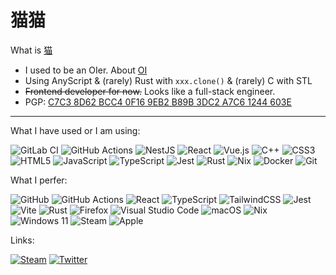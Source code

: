 # 猫猫

What is [猫](https://en.wikipedia.org/wiki/Cat)

- I used to be an OIer. About [OI](https://en.wikipedia.org/wiki/International_Olympiad_in_Informatics)
- Using AnyScript & (rarely) Rust with `xxx.clone()` & (rarely) C with STL
- ~~Frontend developer for now.~~ Looks like a full-stack engineer.
- PGP: [C7C3 8D62 BCC4 0F16 9EB2 B89B 3DC2 A7C6 1244 603E](https://keyserver.ubuntu.com/pks/lookup?search=C7C38D62BCC40F169EB2B89B3DC2A7C61244603E&fingerprint=on&op=index)

---

<!--
<span>
  <picture>
    <source
      srcset="https://github-readme-stats.vercel.app/api?username=NotEvenANeko&show_icons=true&theme=dark"
      media="(prefers-color-scheme: dark)"
    />
    <source
      srcset="https://github-readme-stats.vercel.app/api?username=NotEvenANeko&show_icons=true"
      media="(prefers-color-scheme: light), (prefers-color-scheme: no-preference)"
    />
    <img
      src="https://github-readme-stats.vercel.app/api?username=NotEvenANeko&show_icons=true"
      height="180"
      width="450"
      align="center"
      alt="NotEvenANeko's GitHub statistics"
    />
  </picture>

  <picture>
    <source
      srcset="https://github-readme-stats.vercel.app/api/top-langs/?username=NotEvenANeko&layout=compact&theme=dark"
      media="(prefers-color-scheme: dark)"
    />
    <source
      srcset="https://github-readme-stats.vercel.app/api/top-langs/?username=NotEvenANeko&layout=compact"
      media="(prefers-color-scheme: light), (prefers-color-scheme: no-preference)"
    />
    <img
      src="https://github-readme-stats.vercel.app/api/top-langs/?username=NotEvenANeko&layout=compact"
      height="180"
      align="center"
      alt="NotEvenANeko's most used languages (not accurate)"
    />
  </picture>
</span>

---

-->

What I have used or I am using:

![GitLab CI](https://img.shields.io/badge/gitlab%20ci-%23181717.svg?style=for-the-badge&logo=gitlab&logoColor=white)
![GitHub Actions](https://img.shields.io/badge/github%20actions-%232671E5.svg?style=for-the-badge&logo=githubactions&logoColor=white)
![NestJS](https://img.shields.io/badge/nestjs-%23E0234E.svg?style=for-the-badge&logo=nestjs&logoColor=white)
![React](https://img.shields.io/badge/react-%2320232a.svg?style=for-the-badge&logo=react&logoColor=%2361DAFB)
![Vue.js](https://img.shields.io/badge/vuejs-%2335495e.svg?style=for-the-badge&logo=vuedotjs&logoColor=%234FC08D)
![C++](https://img.shields.io/badge/c++-%2300599C.svg?style=for-the-badge&logo=c%2B%2B&logoColor=white)
![CSS3](https://img.shields.io/badge/css3-%231572B6.svg?style=for-the-badge&logo=css3&logoColor=white)
![HTML5](https://img.shields.io/badge/html5-%23E34F26.svg?style=for-the-badge&logo=html5&logoColor=white)
![JavaScript](https://img.shields.io/badge/javascript-%23323330.svg?style=for-the-badge&logo=javascript&logoColor=%23F7DF1E)
![TypeScript](https://img.shields.io/badge/typescript-%23007ACC.svg?style=for-the-badge&logo=typescript&logoColor=white)
![Jest](https://img.shields.io/badge/-jest-%23C21325?style=for-the-badge&logo=jest&logoColor=white)
![Rust](https://img.shields.io/badge/rust-%23000000.svg?style=for-the-badge&logo=rust&logoColor=white)
![Nix](https://img.shields.io/badge/NIX-5277C3.svg?style=for-the-badge&logo=NixOS&logoColor=white)
![Docker](https://img.shields.io/badge/docker-%230db7ed.svg?style=for-the-badge&logo=docker&logoColor=white)
![Git](https://img.shields.io/badge/git-%23F05033.svg?style=for-the-badge&logo=git&logoColor=white)

What I perfer:

![GitHub](https://img.shields.io/badge/github-%23121011.svg?style=for-the-badge&logo=github&logoColor=white)
![GitHub Actions](https://img.shields.io/badge/github%20actions-%232671E5.svg?style=for-the-badge&logo=githubactions&logoColor=white)
![React](https://img.shields.io/badge/react-%2320232a.svg?style=for-the-badge&logo=react&logoColor=%2361DAFB)
![TypeScript](https://img.shields.io/badge/typescript-%23007ACC.svg?style=for-the-badge&logo=typescript&logoColor=white)
![TailwindCSS](https://img.shields.io/badge/tailwindcss-%2338B2AC.svg?style=for-the-badge&logo=tailwind-css&logoColor=white)
![Jest](https://img.shields.io/badge/-jest-%23C21325?style=for-the-badge&logo=jest&logoColor=white)
![Vite](https://img.shields.io/badge/vite-%23646CFF.svg?style=for-the-badge&logo=vite&logoColor=white)
![Rust](https://img.shields.io/badge/rust-%23000000.svg?style=for-the-badge&logo=rust&logoColor=white)
![Firefox](https://img.shields.io/badge/Firefox-FF7139?style=for-the-badge&logo=Firefox-Browser&logoColor=white)
![Visual Studio Code](https://img.shields.io/badge/Visual%20Studio%20Code-0078d7.svg?style=for-the-badge&logo=visual-studio-code&logoColor=white)
![macOS](https://img.shields.io/badge/mac%20os-000000?style=for-the-badge&logo=macos&logoColor=F0F0F0)
![Nix](https://img.shields.io/badge/NIX%28package%20manager%29-5277C3.svg?style=for-the-badge&logo=NixOS&logoColor=white)
![Windows 11](https://img.shields.io/badge/Windows%2011%28gaming%29-%230079d5.svg?style=for-the-badge&logo=Windows%2011&logoColor=white)
![Steam](https://img.shields.io/badge/steam-%23000000.svg?style=for-the-badge&logo=steam&logoColor=white)
![Apple](https://img.shields.io/badge/Apple-%23000000.svg?style=for-the-badge&logo=apple&logoColor=white)

Links:

[![Steam](https://img.shields.io/badge/steam%20friend%20code%20302597348-%23000000.svg?style=for-the-badge&logo=steam&logoColor=white)](https://steamcommunity.com/id/NotEvenANeko/)
[![Twitter](https://img.shields.io/badge/Twitter%20notevenaneko-%231DA1F2.svg?style=for-the-badge&logo=Twitter&logoColor=white)](https://twitter.com/NotEvenANeko)
